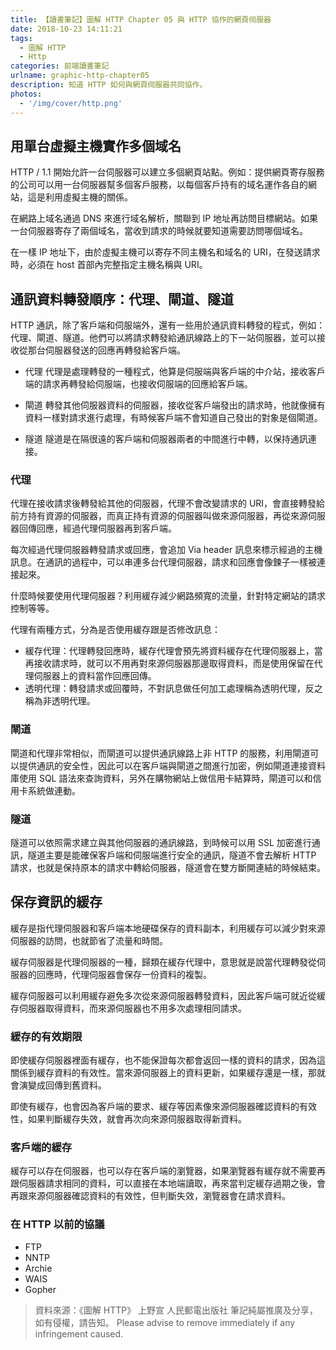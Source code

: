 ```yaml
---
title: 【讀書筆記】圖解 HTTP Chapter 05 與 HTTP 協作的網頁伺服器
date: 2018-10-23 14:11:21
tags:
  - 圖解 HTTP
  - Http
categories: 前端讀書筆記
urlname: graphic-http-chapter05
description: 知道 HTTP 如何與網頁伺服器共同協作。
photos:
  - '/img/cover/http.png'
---
```


<!--more-->

## 用單台虛擬主機實作多個域名

HTTP / 1.1 開始允許一台伺服器可以建立多個網頁站點。例如：提供網頁寄存服務的公司可以用一台伺服器幫多個客戶服務，以每個客戶持有的域名運作各自的網站，這是利用虛擬主機的關係。

在網路上域名通過 DNS 來進行域名解析，關聯到 IP 地址再訪問目標網站。如果一台伺服器寄存了兩個域名，當收到請求的時候就要知道需要訪問哪個域名。

在一樣 IP 地址下，由於虛擬主機可以寄存不同主機名和域名的 URI，在發送請求時，必須在 host 首部內完整指定主機名稱與 URI。

## 通訊資料轉發順序：代理、閘道、隧道

HTTP 通訊，除了客戶端和伺服端外，還有一些用於通訊資料轉發的程式，例如：代理、閘道、隧道。他們可以將請求轉發給通訊線路上的下一站伺服器，並可以接收從那台伺服器發送的回應再轉發給客戶端。

- 代理
  代理是處理轉發的一種程式，他算是伺服端與客戶端的中介站，接收客戶端的請求再轉發給伺服端，也接收伺服端的回應給客戶端。

- 閘道
  轉發其他伺服器資料的伺服器，接收從客戶端發出的請求時，他就像擁有資料一樣對請求進行處理，有時候客戶端不會知道自己發出的對象是個閘道。

- 隧道
  隧道是在隔很遠的客戶端和伺服器兩者的中間進行中轉，以保持通訊連接。

### 代理

代理在接收請求後轉發給其他的伺服器，代理不會改變請求的 URI，會直接轉發給前方持有資源的伺服器，而真正持有資源的伺服器叫做來源伺服器，再從來源伺服器回傳回應，經過代理伺服器再到客戶端。

每次經過代理伺服器轉發請求或回應，會追加 Via header 訊息來標示經過的主機訊息。在通訊的過程中，可以串連多台代理伺服器，請求和回應會像鍊子一樣被連接起來。

什麼時候要使用代理伺服器？利用緩存減少網路頻寬的流量，針對特定網站的請求控制等等。

代理有兩種方式，分為是否使用緩存跟是否修改訊息：

- 緩存代理：代理轉發回應時，緩存代理會預先將資料緩存在代理伺服器上，當再接收請求時，就可以不用再對來源伺服器那邊取得資料，而是使用保留在代理伺服器上的資料當作回應回傳。
- 透明代理：轉發請求或回覆時，不對訊息做任何加工處理稱為透明代理，反之稱為非透明代理。

### 閘道

閘道和代理非常相似，而閘道可以提供通訊線路上非 HTTP 的服務，利用閘道可以提供通訊的安全性，因此可以在客戶端與閘道之間進行加密，例如閘道連接資料庫使用 SQL 語法來查詢資料，另外在購物網站上做信用卡結算時，閘道可以和信用卡系統做連動。

### 隧道

隧道可以依照需求建立與其他伺服器的通訊線路，到時候可以用 SSL 加密進行通訊，隧道主要是能確保客戶端和伺服端進行安全的通訊，隧道不會去解析 HTTP 請求，也就是保持原本的請求中轉給伺服器，隧道會在雙方斷開連結的時候結束。

## 保存資訊的緩存

緩存是指代理伺服器和客戶端本地硬碟保存的資料副本，利用緩存可以減少對來源伺服器的訪問，也就節省了流量和時間。

緩存伺服器是代理伺服器的一種，歸類在緩存代理中，意思就是說當代理轉發從伺服器的回應時，代理伺服器會保存一份資料的複製。

緩存伺服器可以利用緩存避免多次從來源伺服器轉發資料，因此客戶端可就近從緩存伺服器取得資料，而來源伺服器也不用多次處理相同請求。

### 緩存的有效期限

即使緩存伺服器裡面有緩存，也不能保證每次都會返回一樣的資料的請求，因為這關係到緩存資料的有效性。當來源伺服器上的資料更新，如果緩存還是一樣，那就會演變成回傳到舊資料。

即使有緩存，也會因為客戶端的要求、緩存等因素像來源伺服器確認資料的有效性，如果判斷緩存失效，就會再次向來源伺服器取得新資料。

### 客戶端的緩存

緩存可以存在伺服器，也可以存在客戶端的瀏覽器，如果瀏覽器有緩存就不需要再跟伺服器請求相同的資料，可以直接在本地端讀取，再來當判定緩存過期之後，會再跟來源伺服器確認資料的有效性，但判斷失效，瀏覽器會在請求資料。

### 在 HTTP 以前的協議

- FTP
- NNTP
- Archie
- WAIS
- Gopher

> 資料來源：《圖解 HTTP》 上野宣 人民郵電出版社
> 筆記純屬推廣及分享，如有侵權，請告知。
> Please advise to remove immediately if any infringement caused.
